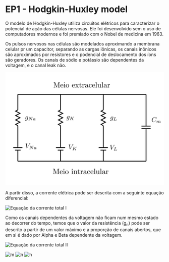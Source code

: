 # EP1 - Hodgkin-Huxley model

O modelo de Hodgkin-Huxley utiliza circuítos elétricos para caracterizar o
potencial de ação das células nervosas.
Ele foi desenvolvido sem o uso de computadores modernos e foi premiado com o
Nobel de medicina em 1963.

Os pulsos nervosos nas células são modelados aproximando a membrana celular pr
um capacitor, separando as cargas iônicas, os canais inônicos são aproximados
por resistores e o podencial de deslocamento dos íons são geradores.
Os canais de sódio e potássio são dependentes da voltagem, e o canal leak não.

![Esquema do circuíto](figures/circuit.png)

A partir disso, a corrente elétrica pode ser descrita com a seguinte equação
diferencial:

![Equação da corrente total I](https://latex.codecogs.com/png.image?\dpi{110}&space;\bg_white&space;I_{total}&space;=&space;C_m&space;\frac{dV_m}{dt}&space;&plus;&space;g_K&space;[V_m-V_K]&space;&plus;&space;g_{Na}[V_m-V_{Na}]&space;&plus;&space;g_L[V_m-V_L])

Como os canais dependentes da voltagem não ficam num mesmo estado ao decorrer
do tempo, temos que o valor da resistência (g<sub>n</sub>) pode ser descrito
a partir de um valor máximo e a proporção de canais abertos, que em si é dado
por Alpha e Beta dependente da voltagem.

![Equação da corrente total II](https://latex.codecogs.com/png.image?\dpi{110}&space;\bg_white&space;I_{total}=C_m\frac{dV_m}{dt}&plus;\overline{g_K}n^4[V_m-V_K]&plus;\overline{g_{Na}}m^3h[V_m-V_{Na}]&plus;g_L[V_m-V_L])

![m](https://latex.codecogs.com/png.image?\dpi{110}&space;\bg_white&space;\frac{dn}{dt}&space;=&space;\alpha_n(V_m)[1-n]&space;-&space;\beta_n(V_m)[n])
![n](https://latex.codecogs.com/png.image?\dpi{110}&space;\bg_white&space;\frac{dm}{dt}&space;=&space;\alpha_m(V_m)[1-m]&space;-&space;\beta_m(V_m)[m])
![h](https://latex.codecogs.com/png.image?\dpi{110}&space;\bg_white&space;\frac{dh}{dt}&space;=&space;\alpha_h(V_m)[1-h]&space;-&space;\beta_h(V_m)[h])
